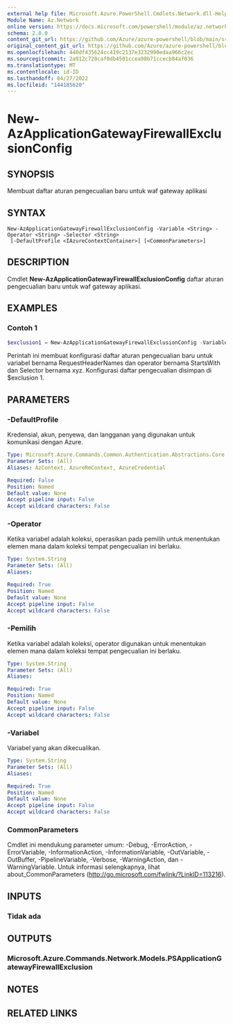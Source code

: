 ```yaml
---
external help file: Microsoft.Azure.PowerShell.Cmdlets.Network.dll-Help.xml
Module Name: Az.Network
online version: https://docs.microsoft.com/powershell/module/az.network/new-azapplicationgatewayfirewallexclusionconfig
schema: 2.0.0
content_git_url: https://github.com/Azure/azure-powershell/blob/main/src/Network/Network/help/New-AzApplicationGatewayFirewallExclusionConfig.md
original_content_git_url: https://github.com/Azure/azure-powershell/blob/main/src/Network/Network/help/New-AzApplicationGatewayFirewallExclusionConfig.md
ms.openlocfilehash: 440df435624cc419c2137e3232990edaa966c2ec
ms.sourcegitcommit: 2a912c720caf0db4501ccea98b71ccecb84af036
ms.translationtype: MT
ms.contentlocale: id-ID
ms.lasthandoff: 04/27/2022
ms.locfileid: "144185620"
---
```

# New-AzApplicationGatewayFirewallExclusionConfig

## SYNOPSIS
Membuat daftar aturan pengecualian baru untuk waf gateway aplikasi

## SYNTAX

```
New-AzApplicationGatewayFirewallExclusionConfig -Variable <String> -Operator <String> -Selector <String>
 [-DefaultProfile <IAzureContextContainer>] [<CommonParameters>]
```

## DESCRIPTION
Cmdlet **New-AzApplicationGatewayFirewallExclusionConfig** daftar aturan pengecualian baru untuk waf gateway aplikasi.

## EXAMPLES

### Contoh 1
```powershell
$exclusion1 = New-AzApplicationGatewayFirewallExclusionConfig -Variable "RequestHeaderNames" -Operator "StartsWith" -Selector "xyz"
```

Perintah ini membuat konfigurasi daftar aturan pengecualian baru untuk variabel bernama RequestHeaderNames dan operator bernama StartsWith dan Selector bernama xyz. Konfigurasi daftar pengecualian disimpan di $exclusion 1.

## PARAMETERS

### -DefaultProfile
Kredensial, akun, penyewa, dan langganan yang digunakan untuk komunikasi dengan Azure.

```yaml
Type: Microsoft.Azure.Commands.Common.Authentication.Abstractions.Core.IAzureContextContainer
Parameter Sets: (All)
Aliases: AzContext, AzureRmContext, AzureCredential

Required: False
Position: Named
Default value: None
Accept pipeline input: False
Accept wildcard characters: False
```

### -Operator
Ketika variabel adalah koleksi, operasikan pada pemilih untuk menentukan elemen mana dalam koleksi tempat pengecualian ini berlaku.

```yaml
Type: System.String
Parameter Sets: (All)
Aliases:

Required: True
Position: Named
Default value: None
Accept pipeline input: False
Accept wildcard characters: False
```

### -Pemilih
Ketika variabel adalah koleksi, operator digunakan untuk menentukan elemen mana dalam koleksi tempat pengecualian ini berlaku.

```yaml
Type: System.String
Parameter Sets: (All)
Aliases:

Required: True
Position: Named
Default value: None
Accept pipeline input: False
Accept wildcard characters: False
```

### -Variabel
Variabel yang akan dikecualikan.

```yaml
Type: System.String
Parameter Sets: (All)
Aliases:

Required: True
Position: Named
Default value: None
Accept pipeline input: False
Accept wildcard characters: False
```

### CommonParameters
Cmdlet ini mendukung parameter umum: -Debug, -ErrorAction, -ErrorVariable, -InformationAction, -InformationVariable, -OutVariable, -OutBuffer, -PipelineVariable, -Verbose, -WarningAction, dan -WarningVariable. Untuk informasi selengkapnya, lihat about_CommonParameters (http://go.microsoft.com/fwlink/?LinkID=113216).

## INPUTS

### Tidak ada

## OUTPUTS

### Microsoft.Azure.Commands.Network.Models.PSApplicationGatewayFirewallExclusion

## NOTES

## RELATED LINKS
